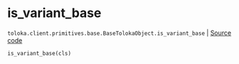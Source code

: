 # is_variant_base
`toloka.client.primitives.base.BaseTolokaObject.is_variant_base` | [Source code](https://github.com/Toloka/toloka-kit/blob/v1.1.2/src/client/primitives/base.py#L206)

```python
is_variant_base(cls)
```

